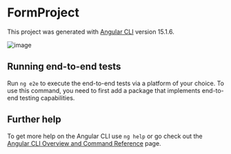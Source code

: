 # FormProject

This project was generated with [Angular CLI](https://github.com/angular/angular-cli) version 15.1.6.

![image](https://github.com/user-attachments/assets/b7e80ff6-82c3-47a2-86be-1deba1fa6f9c)

## Running end-to-end tests

Run `ng e2e` to execute the end-to-end tests via a platform of your choice. To use this command, you need to first add a package that implements end-to-end testing capabilities.

## Further help

To get more help on the Angular CLI use `ng help` or go check out the [Angular CLI Overview and Command Reference](https://angular.io/cli) page.
